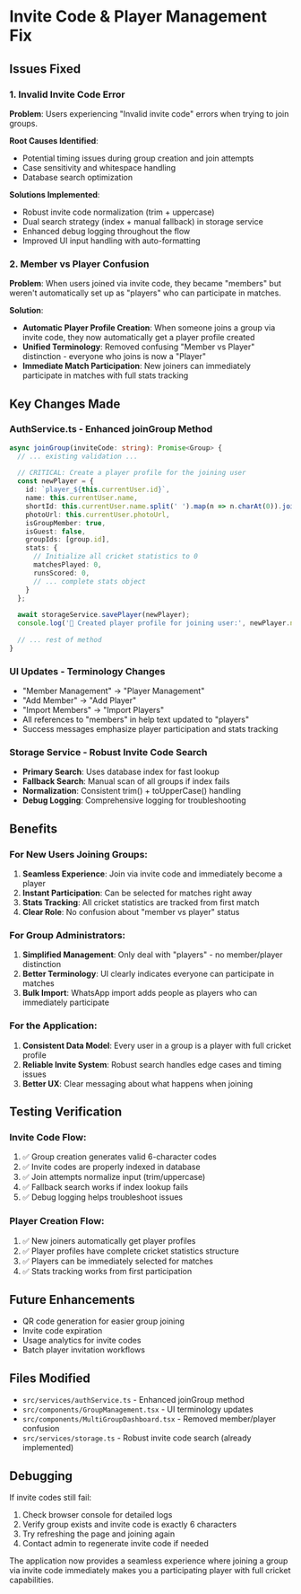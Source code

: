 # Invite Code & Player Management Fix

## Issues Fixed

### 1. Invalid Invite Code Error
**Problem**: Users experiencing "Invalid invite code" errors when trying to join groups.

**Root Causes Identified**:
- Potential timing issues during group creation and join attempts
- Case sensitivity and whitespace handling
- Database search optimization

**Solutions Implemented**:
- Robust invite code normalization (trim + uppercase)
- Dual search strategy (index + manual fallback) in storage service
- Enhanced debug logging throughout the flow
- Improved UI input handling with auto-formatting

### 2. Member vs Player Confusion
**Problem**: When users joined via invite code, they became "members" but weren't automatically set up as "players" who can participate in matches.

**Solution**: 
- **Automatic Player Profile Creation**: When someone joins a group via invite code, they now automatically get a player profile created
- **Unified Terminology**: Removed confusing "Member vs Player" distinction - everyone who joins is now a "Player"
- **Immediate Match Participation**: New joiners can immediately participate in matches with full stats tracking

## Key Changes Made

### AuthService.ts - Enhanced joinGroup Method
```typescript
async joinGroup(inviteCode: string): Promise<Group> {
  // ... existing validation ...
  
  // CRITICAL: Create a player profile for the joining user
  const newPlayer = {
    id: `player_${this.currentUser.id}`,
    name: this.currentUser.name,
    shortId: this.currentUser.name.split(' ').map(n => n.charAt(0)).join('').toUpperCase(),
    photoUrl: this.currentUser.photoUrl,
    isGroupMember: true,
    isGuest: false,
    groupIds: [group.id],
    stats: {
      // Initialize all cricket statistics to 0
      matchesPlayed: 0,
      runsScored: 0,
      // ... complete stats object
    }
  };
  
  await storageService.savePlayer(newPlayer);
  console.log('🏏 Created player profile for joining user:', newPlayer.name);
  
  // ... rest of method
}
```

### UI Updates - Terminology Changes
- "Member Management" → "Player Management"
- "Add Member" → "Add Player"  
- "Import Members" → "Import Players"
- All references to "members" in help text updated to "players"
- Success messages emphasize player participation and stats tracking

### Storage Service - Robust Invite Code Search
- **Primary Search**: Uses database index for fast lookup
- **Fallback Search**: Manual scan of all groups if index fails
- **Normalization**: Consistent trim() + toUpperCase() handling
- **Debug Logging**: Comprehensive logging for troubleshooting

## Benefits

### For New Users Joining Groups:
1. **Seamless Experience**: Join via invite code and immediately become a player
2. **Instant Participation**: Can be selected for matches right away
3. **Stats Tracking**: All cricket statistics are tracked from first match
4. **Clear Role**: No confusion about "member vs player" status

### For Group Administrators:
1. **Simplified Management**: Only deal with "players" - no member/player distinction
2. **Better Terminology**: UI clearly indicates everyone can participate in matches
3. **Bulk Import**: WhatsApp import adds people as players who can immediately participate

### For the Application:
1. **Consistent Data Model**: Every user in a group is a player with full cricket profile
2. **Reliable Invite System**: Robust search handles edge cases and timing issues
3. **Better UX**: Clear messaging about what happens when joining

## Testing Verification

### Invite Code Flow:
1. ✅ Group creation generates valid 6-character codes
2. ✅ Invite codes are properly indexed in database
3. ✅ Join attempts normalize input (trim/uppercase)
4. ✅ Fallback search works if index lookup fails
5. ✅ Debug logging helps troubleshoot issues

### Player Creation Flow:
1. ✅ New joiners automatically get player profiles
2. ✅ Player profiles have complete cricket statistics structure
3. ✅ Players can be immediately selected for matches
4. ✅ Stats tracking works from first participation

## Future Enhancements
- QR code generation for easier group joining
- Invite code expiration
- Usage analytics for invite codes
- Batch player invitation workflows

## Files Modified
- `src/services/authService.ts` - Enhanced joinGroup method
- `src/components/GroupManagement.tsx` - UI terminology updates
- `src/components/MultiGroupDashboard.tsx` - Removed member/player confusion
- `src/services/storage.ts` - Robust invite code search (already implemented)

## Debugging

If invite codes still fail:
1. Check browser console for detailed logs
2. Verify group exists and invite code is exactly 6 characters
3. Try refreshing the page and joining again
4. Contact admin to regenerate invite code if needed

The application now provides a seamless experience where joining a group via invite code immediately makes you a participating player with full cricket capabilities. 